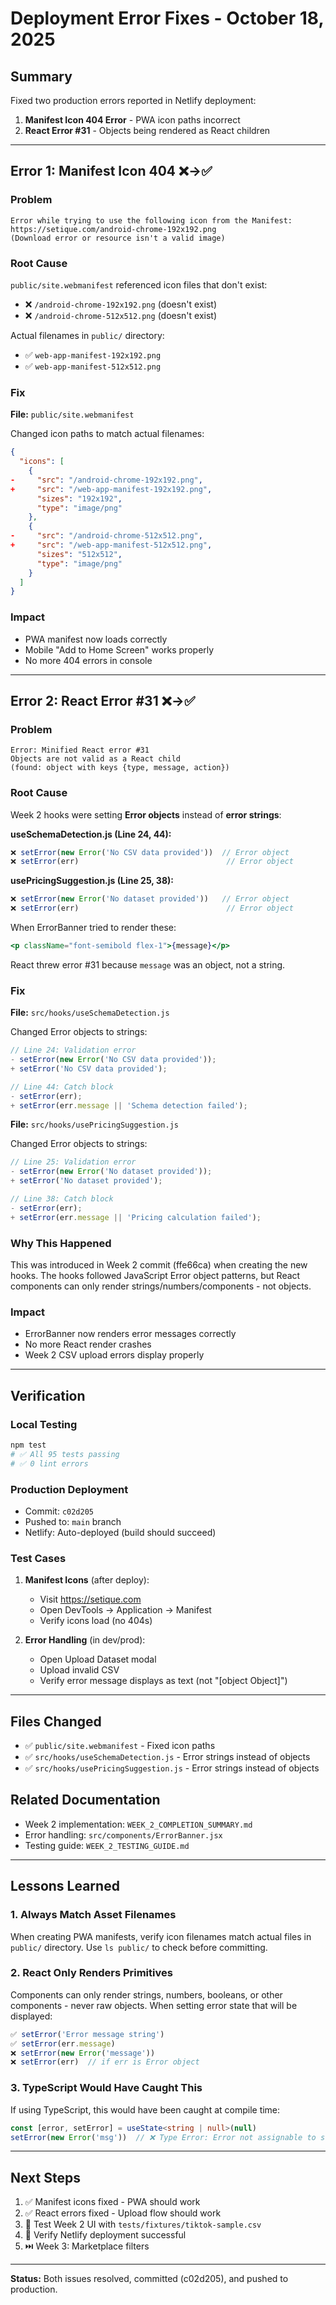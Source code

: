 # Deployment Error Fixes - October 18, 2025

## Summary
Fixed two production errors reported in Netlify deployment:
1. **Manifest Icon 404 Error** - PWA icon paths incorrect
2. **React Error #31** - Objects being rendered as React children

---

## Error 1: Manifest Icon 404 ❌→✅

### Problem
```
Error while trying to use the following icon from the Manifest:
https://setique.com/android-chrome-192x192.png
(Download error or resource isn't a valid image)
```

### Root Cause
`public/site.webmanifest` referenced icon files that don't exist:
- ❌ `/android-chrome-192x192.png` (doesn't exist)
- ❌ `/android-chrome-512x512.png` (doesn't exist)

Actual filenames in `public/` directory:
- ✅ `web-app-manifest-192x192.png`
- ✅ `web-app-manifest-512x512.png`

### Fix
**File:** `public/site.webmanifest`

Changed icon paths to match actual filenames:
```json
{
  "icons": [
    {
-     "src": "/android-chrome-192x192.png",
+     "src": "/web-app-manifest-192x192.png",
      "sizes": "192x192",
      "type": "image/png"
    },
    {
-     "src": "/android-chrome-512x512.png",
+     "src": "/web-app-manifest-512x512.png",
      "sizes": "512x512",
      "type": "image/png"
    }
  ]
}
```

### Impact
- PWA manifest now loads correctly
- Mobile "Add to Home Screen" works properly
- No more 404 errors in console

---

## Error 2: React Error #31 ❌→✅

### Problem
```
Error: Minified React error #31
Objects are not valid as a React child
(found: object with keys {type, message, action})
```

### Root Cause
Week 2 hooks were setting **Error objects** instead of **error strings**:

**useSchemaDetection.js (Line 24, 44):**
```javascript
❌ setError(new Error('No CSV data provided'))  // Error object
❌ setError(err)                                 // Error object
```

**usePricingSuggestion.js (Line 25, 38):**
```javascript
❌ setError(new Error('No dataset provided'))   // Error object
❌ setError(err)                                 // Error object
```

When ErrorBanner tried to render these:
```jsx
<p className="font-semibold flex-1">{message}</p>
```

React threw error #31 because `message` was an object, not a string.

### Fix

**File:** `src/hooks/useSchemaDetection.js`

Changed Error objects to strings:
```javascript
// Line 24: Validation error
- setError(new Error('No CSV data provided'));
+ setError('No CSV data provided');

// Line 44: Catch block
- setError(err);
+ setError(err.message || 'Schema detection failed');
```

**File:** `src/hooks/usePricingSuggestion.js`

Changed Error objects to strings:
```javascript
// Line 25: Validation error
- setError(new Error('No dataset provided'));
+ setError('No dataset provided');

// Line 38: Catch block
- setError(err);
+ setError(err.message || 'Pricing calculation failed');
```

### Why This Happened
This was introduced in Week 2 commit (ffe66ca) when creating the new hooks. The hooks followed JavaScript Error object patterns, but React components can only render strings/numbers/components - not objects.

### Impact
- ErrorBanner now renders error messages correctly
- No more React render crashes
- Week 2 CSV upload errors display properly

---

## Verification

### Local Testing
```bash
npm test
# ✅ All 95 tests passing
# ✅ 0 lint errors
```

### Production Deployment
- Commit: `c02d205`
- Pushed to: `main` branch
- Netlify: Auto-deployed (build should succeed)

### Test Cases
1. **Manifest Icons** (after deploy):
   - Visit https://setique.com
   - Open DevTools → Application → Manifest
   - Verify icons load (no 404s)

2. **Error Handling** (in dev/prod):
   - Open Upload Dataset modal
   - Upload invalid CSV
   - Verify error message displays as text (not "[object Object]")

---

## Files Changed
- ✅ `public/site.webmanifest` - Fixed icon paths
- ✅ `src/hooks/useSchemaDetection.js` - Error strings instead of objects
- ✅ `src/hooks/usePricingSuggestion.js` - Error strings instead of objects

## Related Documentation
- Week 2 implementation: `WEEK_2_COMPLETION_SUMMARY.md`
- Error handling: `src/components/ErrorBanner.jsx`
- Testing guide: `WEEK_2_TESTING_GUIDE.md`

---

## Lessons Learned

### 1. Always Match Asset Filenames
When creating PWA manifests, verify icon filenames match actual files in `public/` directory. Use `ls public/` to check before committing.

### 2. React Only Renders Primitives
Components can only render strings, numbers, booleans, or other components - never raw objects. When setting error state that will be displayed:
```javascript
✅ setError('Error message string')
✅ setError(err.message)
❌ setError(new Error('message'))
❌ setError(err)  // if err is Error object
```

### 3. TypeScript Would Have Caught This
If using TypeScript, this would have been caught at compile time:
```typescript
const [error, setError] = useState<string | null>(null)
setError(new Error('msg'))  // ❌ Type Error: Error not assignable to string
```

---

## Next Steps
1. ✅ Manifest icons fixed - PWA should work
2. ✅ React errors fixed - Upload flow should work
3. 🔄 Test Week 2 UI with `tests/fixtures/tiktok-sample.csv`
4. 🔄 Verify Netlify deployment successful
5. ⏭️ Week 3: Marketplace filters

---

**Status:** Both issues resolved, committed (c02d205), and pushed to production.
